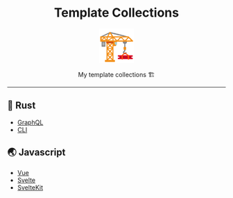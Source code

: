 <div align="center">
  <h1>Template Collections</h1>

<img src='docs/construction.svg' width=80px />

My template collections 🏗️

 </a>

</div>

---

## 🦀 Rust

- [GraphQL](https://github.com/azzamsa/rust-graphql)
- [CLI](https://github.com/azzamsa/rust-cli)

## 🌏 Javascript

- [Vue](https://github.com/azzamsa/js-vue)
- [Svelte](https://github.com/azzamsa/js-svelte)
- [SvelteKit](https://github.com/azzamsa/js-sveltekit)
